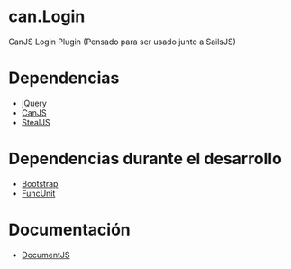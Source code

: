 can.Login
=============

CanJS Login Plugin (Pensado para ser usado junto a SailsJS)

# Dependencias

* [jQuery](http://jquery.com)
* [CanJS](http://canjs.com)
* [StealJS](http://stealjs.com)

# Dependencias durante el desarrollo

* [Bootstrap](http://getbootstrap.com)
* [FuncUnit](http://funcunit.com)

# Documentación

* [DocumentJS](http://documentjs.com)